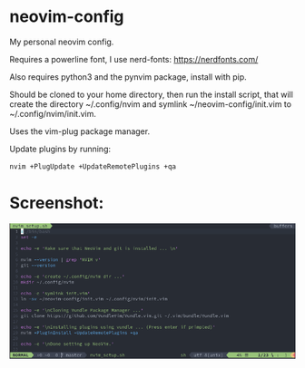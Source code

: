 # neovim-config
My personal neovim config.

Requires a powerline font, I use nerd-fonts: https://nerdfonts.com/

Also requires python3 and the pynvim package, install with pip.

Should be cloned to your home directory, then run the install script, that will create the directory ~/.config/nvim and symlink ~/neovim-config/init.vim to ~/.config/nvim/init.vim.

Uses the vim-plug package manager.

Update plugins by running: 
```bash
nvim +PlugUpdate +UpdateRemotePlugins +qa
```

# Screenshot:
![Screenshot](screenshot.png)
